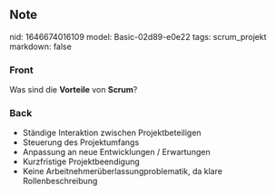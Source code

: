 ## Note
nid: 1646674016109
model: Basic-02d89-e0e22
tags: scrum_projekt
markdown: false

### Front
Was sind die <b>Vorteile</b> von <b>Scrum</b>?

### Back
<ul>
  <li>Ständige Interaktion zwischen Projektbeteiligen
  <li>Steuerung des Projektumfangs
  <li>Anpassung an neue Entwicklungen / Erwartungen
  <li>Kurzfristige Projektbeendigung
  <li>Keine Arbeitnehmerüberlassungproblematik, da klare
  Rollenbeschreibung
</ul>
